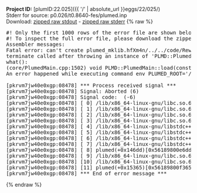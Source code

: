 **Project ID:** [plumID:22.025]({{ '/' | absolute_url }}eggs/22/025/)  
Stderr for source:  p0.026/t0.8640-fes/plumed.inp   
Download: [zipped raw stdout](plumed.inp.plumed.stdout.txt.zip) - [zipped raw stderr](plumed.inp.plumed.stderr.txt.zip) 
{% raw %}
<pre>
#! Only the first 1000 rows of the error file are shown below
#! To inspect the full error file, please download the zipped raw stderr file above
Assembler messages:
Fatal error: can't create plumed_mklib.hfXm4n/../../code/ReweightGeomFES.o: No such file or directory
terminate called after throwing an instance of 'PLMD::Plumed::ExceptionError'
what():
(core/PlumedMain.cpp:1502) void PLMD::PlumedMain::load(const std::string&)
An error happened while executing command env PLUMED_ROOT='/home/runner/opt/lib/plumed' PLUMED_VERSION='2.10.0' PLUMED_HTMLDIR='/home/runner/opt/share/doc/plumed' PLUMED_INCLUDEDIR='/home/runner/opt/include' PLUMED_PROGRAM_NAME='plumed' PLUMED_IS_INSTALLED='yes' "/home/runner/opt/lib/plumed"/scripts/mklib.sh -n -o ./../../code/ReweightGeomFES.2.10.0.so ../../code/ReweightGeomFES.cpp

[pkrvm7jw40e0xgp:08478] *** Process received signal ***
[pkrvm7jw40e0xgp:08478] Signal: Aborted (6)
[pkrvm7jw40e0xgp:08478] Signal code:  (-6)
[pkrvm7jw40e0xgp:08478] [ 0] /lib/x86_64-linux-gnu/libc.so.6(+0x45330)[0x7fdf53e45330]
[pkrvm7jw40e0xgp:08478] [ 1] /lib/x86_64-linux-gnu/libc.so.6(pthread_kill+0x11c)[0x7fdf53e9eb2c]
[pkrvm7jw40e0xgp:08478] [ 2] /lib/x86_64-linux-gnu/libc.so.6(gsignal+0x1e)[0x7fdf53e4527e]
[pkrvm7jw40e0xgp:08478] [ 3] /lib/x86_64-linux-gnu/libc.so.6(abort+0xdf)[0x7fdf53e288ff]
[pkrvm7jw40e0xgp:08478] [ 4] /lib/x86_64-linux-gnu/libstdc++.so.6(+0xa5ff5)[0x7fdf542a5ff5]
[pkrvm7jw40e0xgp:08478] [ 5] /lib/x86_64-linux-gnu/libstdc++.so.6(+0xbb0da)[0x7fdf542bb0da]
[pkrvm7jw40e0xgp:08478] [ 6] /lib/x86_64-linux-gnu/libstdc++.so.6(_ZSt10unexpectedv+0x0)[0x7fdf542a5a55]
[pkrvm7jw40e0xgp:08478] [ 7] /lib/x86_64-linux-gnu/libstdc++.so.6(+0xa5a6f)[0x7fdf542a5a6f]
[pkrvm7jw40e0xgp:08478] [ 8] plumed(+0x146dd)[0x56189800e6dd]
[pkrvm7jw40e0xgp:08478] [ 9] /lib/x86_64-linux-gnu/libc.so.6(+0x2a1ca)[0x7fdf53e2a1ca]
[pkrvm7jw40e0xgp:08478] [10] /lib/x86_64-linux-gnu/libc.so.6(__libc_start_main+0x8b)[0x7fdf53e2a28b]
[pkrvm7jw40e0xgp:08478] [11] plumed(+0x15365)[0x56189800f365]
[pkrvm7jw40e0xgp:08478] *** End of error message ***
</pre>
{% endraw %}
